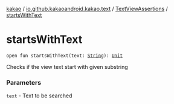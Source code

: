 [kakao](../../index.md) / [io.github.kakaoandroid.kakao.text](../index.md) / [TextViewAssertions](index.md) / [startsWithText](./starts-with-text.md)

# startsWithText

`open fun startsWithText(text: `[`String`](https://kotlinlang.org/api/latest/jvm/stdlib/kotlin/-string/index.html)`): `[`Unit`](https://kotlinlang.org/api/latest/jvm/stdlib/kotlin/-unit/index.html)

Checks if the view text start with given substring

### Parameters

`text` - Text to be searched